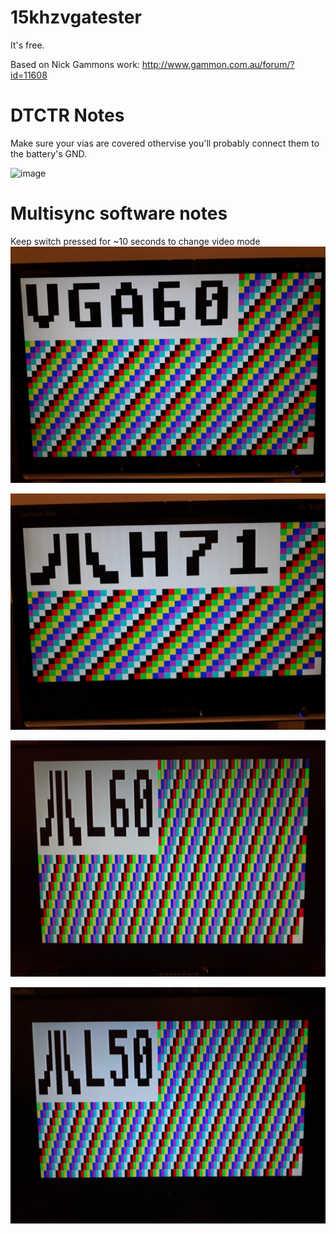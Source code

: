 # 15khzvgatester

It's free.

Based on Nick Gammons work: http://www.gammon.com.au/forum/?id=11608

# DTCTR Notes

Make sure your vias are covered othervise you'll probably connect them to the battery's GND.

![image](/img/IMG_0036.jpg)

# Multisync software notes

Keep switch pressed for ~10 seconds to change video mode
![image](/img/VGA60Hz.jpg)

![image](/img/STHigh71Hz.jpg)

![image](/img/STLow60Hz.jpg)

![image](/img/STLow50Hz.jpg)
